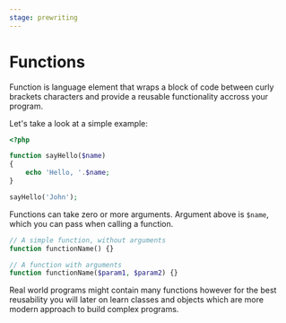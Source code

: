 ```yaml
---
stage: prewriting
---
```


# Functions

Function is language element that wraps a block of code between curly brackets
characters and provide a reusable functionality accross your program.

Let's take a look at a simple example:

```php
<?php

function sayHello($name)
{
    echo 'Hello, '.$name;
}

sayHello('John');
```

Functions can take zero or more arguments. Argument above is `$name`, which you
can pass when calling a function.

```php
// A simple function, without arguments
function functionName() {}

// A function with arguments
function functionName($param1, $param2) {}
```

Real world programs might contain many functions however for the best reusability
you will later on learn classes and objects which are more modern approach to
build complex programs.
